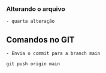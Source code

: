 ### Alterando o arquivo
    - quarta alteração

## Comandos no GIT
    - Envia o commit para a branch main
<code>git push origin main</code>